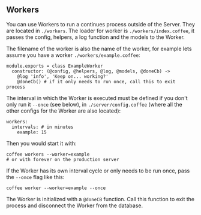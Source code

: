 ## Workers

You can use Workers to run a continues process outside of the Server. They are
located in `./workers`. The loader for worker is `./workers/index.coffee`, it
passes the config, helpers, a log function and the models to the Worker.

The filename of the worker is also the name of the worker, for example lets
assume you have a worker `./workers/example.coffee`:

    module.exports = class ExampleWorker
      constructor: (@config, @helpers, @log, @models, @doneCb) ->
        @log 'info', 'Keep on... working?'
        @doneCb() # if it only needs to run once, call this to exit process

The interval in which the Worker is executed must be defined if you don't only
run it `--once` (see below), in `./server/config.coffee` (where all the other
configs for the Worker are also located):

    workers:
      intervals: # in minutes
        example: 15

Then you would start it with:

    coffee workers --worker=example
    # or with forever on the production server

If the Worker has its own interval cycle or only needs to be run once, pass the
`--once` flag like this:

    coffee worker --worker=example --once

The Worker is initialized with a `@doneCB` function. Call this function to exit
the process and disconnect the Worker from the database.

